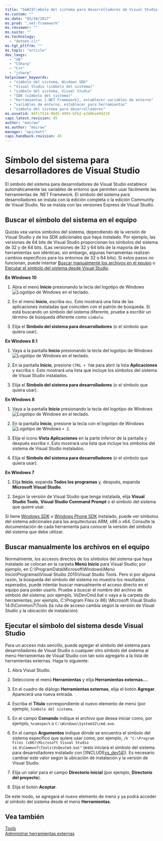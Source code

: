 ```yaml
---
title: "S&#237;mbolo del sistema para desarrolladores de Visual Studio | Microsoft Docs"
ms.custom: ""
ms.date: "03/30/2017"
ms.prod: ".net-framework"
ms.reviewer: ""
ms.suite: ""
ms.technology: 
  - "dotnet-clr"
ms.tgt_pltfrm: ""
ms.topic: "article"
dev_langs: 
  - "VB"
  - "CSharp"
  - "C++"
  - "jsharp"
helpviewer_keywords: 
  - "símbolo del sistema, Windows SDK"
  - "Visual Studio (símbolo del sistema)"
  - "símbolo del sistema, Visual Studio"
  - "SDK (símbolo del sistema)"
  - "herramientas [.NET Framework], establecer variables de entorno"
  - "variables de entorno, establecer para herramientas"
  - "símbolo del sistema para desarrolladores"
ms.assetid: 94fcf524-9045-4993-bfb2-e2d8bad44219
caps.latest.revision: 45
author: "mairaw"
ms.author: "mairaw"
manager: "wpickett"
caps.handback.revision: 45
---
```

# S&#237;mbolo del sistema para desarrolladores de Visual Studio
El símbolo del sistema para desarrolladores de Visual Studio establece automáticamente las variables de entorno que permiten usar fácilmente las herramientas de .NET Framework. El símbolo del sistema para desarrolladores se instala con la edición completa o la edición Community de Visual Studio. No se instala con las versiones Express de Visual Studio.  
  
<a name="find"></a>   
## Buscar el símbolo del sistema en el equipo  
 Quizás vea varios símbolos del sistema, dependiendo de la versión de Visual Studio y de los SDK adicionales que haya instalado. Por ejemplo, las versiones de 64 bits de Visual Studio proporcionan los símbolos del sistema de 32 y de 64 bits. \(Las versiones de 32 y 64 bits de la mayoría de las herramientas son idénticas; sin embargo, algunas herramientas realizan cambios específicos para los entornos de 32 o 64 bits\). Si estos pasos no funcionan, puede intentar [Buscar manualmente los archivos en el equipo](#alternative) o [Ejecutar el símbolo del sistema desde Visual Studio](#visualstudio).  
  
 **En Windows 10**  
  
1.  Abra el menú **Inicio** presionando la tecla del logotipo de Windows ![Logotipo de Windows](../../../docs/framework/install/media/windowskeyboardlogo.png "Windowskeyboardlogo") en el teclado.  
  
2.  En el menú **Inicio**, escriba `des`. Esto mostrará una lista de las aplicaciones instaladas que coinciden con el patrón de búsqueda. Si está buscando un símbolo del sistema diferente, pruebe a escribir un término de búsqueda diferente como `símbolo`.  
  
3.  Elija el **Símbolo del sistema para desarrolladores** \(o el símbolo que quiera usar\).  
  
 **En Windows 8.1**  
  
1.  Vaya a la pantalla **Inicio** presionando la tecla del logotipo de Windows ![Logotipo de Windows](../../../docs/framework/install/media/windowskeyboardlogo.png "Windowskeyboardlogo") en el teclado.  
  
2.  En la pantalla **Inicio**, presione `CTRL + TAB` para abrir la lista **Aplicaciones** y escriba `V`. Esto mostrará una lista que incluye los símbolos del sistema de Visual Studio instalados.  
  
3.  Elija el **Símbolo del sistema para desarrolladores** \(o el símbolo que quiera usar\).  
  
 **En Windows 8**  
  
1.  Vaya a la pantalla **Inicio** presionando la tecla del logotipo de Windows ![Logotipo de Windows](../../../docs/framework/install/media/windowskeyboardlogo.png "Windowskeyboardlogo") en el teclado.  
  
2.  En la pantalla **Inicio**, presione la tecla con el logotipo de Windows ![Logotipo de Windows](../../../docs/framework/install/media/windowskeyboardlogo.png "Windowskeyboardlogo") `+ Z`.  
  
3.  Elija el icono **Vista Aplicaciones** en la parte inferior de la pantalla y después escriba `V`. Esto mostrará una lista que incluye los símbolos del sistema de Visual Studio instalados.  
  
4.  Elija el **Símbolo del sistema para desarrolladores** \(o el símbolo que quiera usar\).  
  
 **En Windows 7**  
  
1.  Elija **Inicio**, expanda **Todos los programas** y, después, expanda **Microsoft Visual Studio**.  
  
2.  Según la versión de Visual Studio que tenga instalada, elija **Visual Studio Tools**, **Visual Studio Command Prompt** o el símbolo del sistema que quiere usar.  
  
 Si tiene [Windows SDK](http://msdn.microsoft.com/windows/desktop/aa904949) o [Windows Phone SDK](https://dev.windowsphone.com/downloadsdk) instalado, puede ver símbolos del sistema adicionales para las arquitecturas ARM, x86 o x64. Consulte la documentación de cada herramienta para conocer la versión del símbolo del sistema que debe utilizar.  
  
<a name="alternative"></a>   
## Buscar manualmente los archivos en el equipo  
  Normalmente, los accesos directos de los símbolos del sistema que haya instalado se colocan en la carpeta **Menú Inicio** para Visual Studio; por ejemplo, en C:\\ProgramData\\Microsoft\\Windows\\Menú Inicio\\Programas\\Visual Studio 2015\\Visual Studio Tools.    Pero si por alguna razón, la búsqueda del símbolo del sistema no muestra los resultados esperados, puede intentar buscar manualmente el acceso directo en el equipo para poder usarlo.   Pruebe a buscar el nombre del archivo de símbolo del sistema; por ejemplo, VsDevCmd.bat o vaya a la carpeta de herramientas; por ejemplo, C:\\Program Files \(x 86\) \\Microsoft Visual Studio 14.0\\Common7\\Tools \(la ruta de acceso cambia según la versión de Visual Studio y la ubicación de instalación\).  
  
<a name="visualstudio"></a>   
## Ejecutar el símbolo del sistema desde Visual Studio  
 Para un acceso más sencillo, puede agregar el símbolo del sistema para desarrolladores de Visual Studio o cualquier otro símbolo del sistema al menú Herramientas de Visual Studio con tan solo agregarlo a la lista de herramientas externas. Haga lo siguiente:  
  
1.  Abra Visual Studio.  
  
2.  Seleccione el menú **Herramientas** y elija **Herramientas externas...**.  
  
3.  En el cuadro de diálogo **Herramientas externas**, elija el botón **Agregar**. Aparecerá una nueva entrada.  
  
4.  Escriba el **Título** correspondiente al nuevo elemento de menú \(por ejemplo, `Símbolo del sistema`.  
  
5.  En el campo **Comando** indique el archivo que desea iniciar como, por ejemplo, `%comspec%` o `C:\Windows\System32\cmd.exe`.  
  
6.  En el campo **Argumentos** indique dónde se encuentra el símbolo del sistema específico que quiere usar como, por ejemplo, `/k "C:\Program Files (x86)\Microsoft Visual Studio 14.0\Common7\Tools\VsDevCmd.bat"` \(esto iniciará el símbolo del sistema para desarrolladores instalado con [!INCLUDE[vs_dev14](../../../includes/vs-dev14-md.md)]\). Es necesario cambiar este valor según la ubicación de instalación y la versión de Visual Studio.  
  
7.  Elija un valor para el campo **Directorio inicial** \(por ejemplo, **Directorio del proyecto**\).  
  
8.  Elija el botón **Aceptar**.  
  
 De este modo, se agregará el nuevo elemento de menú y ya podrá acceder al símbolo del sistema desde el menú **Herramientas**.  
  
## Vea también  
 [Tools](../../../docs/framework/tools/index.md)   
 [Administrar herramientas externas](../Topic/Managing%20External%20Tools.md)